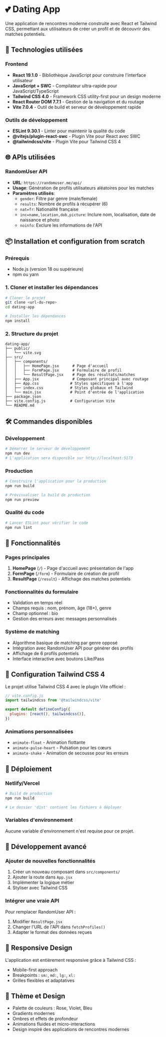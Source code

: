 # 💕 Dating App

Une application de rencontres moderne construite avec React et Tailwind CSS, permettant aux utilisateurs de créer un profil et de découvrir des matches potentiels.

## 🚀 Technologies utilisées

### Frontend
- **React 19.1.0** - Bibliothèque JavaScript pour construire l'interface utilisateur
- **JavaScript + SWC** - Compilateur ultra-rapide pour JavaScript/TypeScript
- **Tailwind CSS 4.0** - Framework CSS utility-first pour un design moderne
- **React Router DOM 7.7.1** - Gestion de la navigation et du routage
- **Vite 7.0.4** - Outil de build et serveur de développement rapide

### Outils de développement
- **ESLint 9.30.1** - Linter pour maintenir la qualité du code
- **@vitejs/plugin-react-swc** - Plugin Vite pour React avec SWC
- **@tailwindcss/vite** - Plugin Vite pour Tailwind CSS 4

## 🌐 APIs utilisées

### RandomUser API
- **URL**: `https://randomuser.me/api/`
- **Usage**: Génération de profils utilisateurs aléatoires pour les matches
- **Paramètres utilisés**:
  - `gender`: Filtre par genre (male/female)
  - `results`: Nombre de profils à récupérer (6)
  - `nat=fr`: Nationalité française
  - `inc=name,location,dob,picture`: Inclure nom, localisation, date de naissance et photo
  - `noinfo`: Exclure les informations de l'API

## 📦 Installation et configuration from scratch

### Prérequis
- Node.js (version 18 ou supérieure)
- npm ou yarn

### 1. Cloner et installer les dépendances
```bash
# Cloner le projet
git clone <url-du-repo>
cd dating-app

# Installer les dépendances
npm install
```

### 2. Structure du projet
```
dating-app/
├── public/
│   └── vite.svg
├── src/
│   ├── components/
│   │   ├── HomePage.jsx      # Page d'accueil
│   │   ├── FormPage.jsx      # Formulaire de profil
│   │   └── ResultPage.jsx    # Page des résultats/matches
│   ├── App.jsx               # Composant principal avec routage
│   ├── App.css              # Styles spécifiques à l'app
│   ├── index.css            # Styles globaux et Tailwind
│   └── main.jsx             # Point d'entrée de l'application
├── package.json
├── vite.config.js           # Configuration Vite
└── README.md
```

## 🛠️ Commandes disponibles

### Développement
```bash
# Démarrer le serveur de développement
npm run dev
# L'application sera disponible sur http://localhost:5173
```

### Production
```bash
# Construire l'application pour la production
npm run build

# Prévisualiser la build de production
npm run preview
```

### Qualité du code
```bash
# Lancer ESLint pour vérifier le code
npm run lint
```

## 🎨 Fonctionnalités

### Pages principales
1. **HomePage** (`/`) - Page d'accueil avec présentation de l'app
2. **FormPage** (`/form`) - Formulaire de création de profil
3. **ResultPage** (`/result`) - Affichage des matches potentiels

### Fonctionnalités du formulaire
- Validation en temps réel
- Champs requis : nom, prénom, âge (18+), genre
- Champ optionnel : bio
- Gestion des erreurs avec messages personnalisés

### Système de matching
- Algorithme basique de matching par genre opposé
- Intégration avec RandomUser API pour générer des profils
- Affichage de 6 profils potentiels
- Interface interactive avec boutons Like/Pass

## 🎯 Configuration Tailwind CSS 4

Le projet utilise Tailwind CSS 4 avec le plugin Vite officiel :

```javascript
// vite.config.js
import tailwindcss from '@tailwindcss/vite'

export default defineConfig({
  plugins: [react(), tailwindcss()],
})
```

### Animations personnalisées
- `animate-float` - Animation flottante
- `animate-pulse-heart` - Pulsation pour les cœurs
- `animate-shake` - Animation de secousse pour les erreurs

## 🚀 Déploiement

### Netlify/Vercel
```bash
# Build de production
npm run build

# Le dossier 'dist' contient les fichiers à déployer
```

### Variables d'environnement
Aucune variable d'environnement n'est requise pour ce projet.

## 🔧 Développement avancé

### Ajouter de nouvelles fonctionnalités
1. Créer un nouveau composant dans `src/components/`
2. Ajouter la route dans `App.jsx`
3. Implémenter la logique métier
4. Styliser avec Tailwind CSS

### Intégrer une vraie API
Pour remplacer RandomUser API :
1. Modifier `ResultPage.jsx`
2. Changer l'URL de l'API dans `fetchProfiles()`
3. Adapter le format des données reçues

## 📱 Responsive Design
L'application est entièrement responsive grâce à Tailwind CSS :
- Mobile-first approach
- Breakpoints : `sm:`, `md:`, `lg:`, `xl:`
- Grilles flexibles et adaptatives

## 🎨 Thème et Design
- Palette de couleurs : Rose, Violet, Bleu
- Gradients modernes
- Ombres et effets de profondeur
- Animations fluides et micro-interactions
- Design inspiré des applications de rencontres modernes